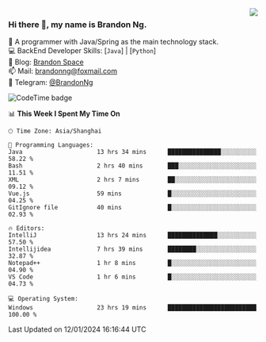 <img  align="right" src="https://github-readme-stats-brandon0824.vercel.app/api/top-langs/?username=brandon0824&layout=compact">

### Hi there 👋, my name is Brandon Ng.

🌱 A programmer with Java/Spring as the main technology stack.  
💻 BackEnd Developer Skills: [`Java`] | [`Python`]  
📝 Blog: [Brandon Space](https://brandonng.tech)  
📫 Mail: brandonng@foxmail.com  
📰 Telegram: [@BrandonNg](https://t.me/BrandonNg24)  

![CodeTime badge](https://img.shields.io/endpoint?style=flat-square&url=https%3A%2F%2Fapi.codetime.dev%2Fshield%3Fid%3D128%26project%3D%26in%3D604800000)

<!--START_SECTION:waka-->
📊 **This Week I Spent My Time On** 

```text
🕑︎ Time Zone: Asia/Shanghai

💬 Programming Languages: 
Java                     13 hrs 34 mins      ███████████████░░░░░░░░░░   58.22 % 
Bash                     2 hrs 40 mins       ███░░░░░░░░░░░░░░░░░░░░░░   11.51 % 
XML                      2 hrs 7 mins        ██░░░░░░░░░░░░░░░░░░░░░░░   09.12 % 
Vue.js                   59 mins             █░░░░░░░░░░░░░░░░░░░░░░░░   04.25 % 
GitIgnore file           40 mins             █░░░░░░░░░░░░░░░░░░░░░░░░   02.93 % 

🔥 Editors: 
IntelliJ                 13 hrs 24 mins      ██████████████░░░░░░░░░░░   57.50 % 
Intellijidea             7 hrs 39 mins       ████████░░░░░░░░░░░░░░░░░   32.87 % 
Notepad++                1 hr 8 mins         █░░░░░░░░░░░░░░░░░░░░░░░░   04.90 % 
VS Code                  1 hr 6 mins         █░░░░░░░░░░░░░░░░░░░░░░░░   04.73 % 

💻 Operating System: 
Windows                  23 hrs 19 mins      █████████████████████████   100.00 % 
```


 Last Updated on 12/01/2024 16:16:44 UTC
<!--END_SECTION:waka-->
